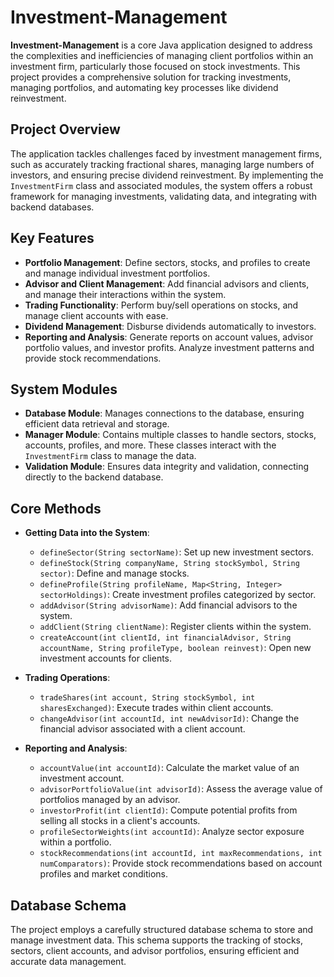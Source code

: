 # Investment-Management

**Investment-Management** is a core Java application designed to address the complexities and inefficiencies of managing client portfolios within an investment firm, particularly those focused on stock investments. This project provides a comprehensive solution for tracking investments, managing portfolios, and automating key processes like dividend reinvestment.

## Project Overview

The application tackles challenges faced by investment management firms, such as accurately tracking fractional shares, managing large numbers of investors, and ensuring precise dividend reinvestment. By implementing the `InvestmentFirm` class and associated modules, the system offers a robust framework for managing investments, validating data, and integrating with backend databases.

## Key Features

- **Portfolio Management**: Define sectors, stocks, and profiles to create and manage individual investment portfolios.
- **Advisor and Client Management**: Add financial advisors and clients, and manage their interactions within the system.
- **Trading Functionality**: Perform buy/sell operations on stocks, and manage client accounts with ease.
- **Dividend Management**: Disburse dividends automatically to investors.
- **Reporting and Analysis**: Generate reports on account values, advisor portfolio values, and investor profits. Analyze investment patterns and provide stock recommendations.

## System Modules

- **Database Module**: Manages connections to the database, ensuring efficient data retrieval and storage.
- **Manager Module**: Contains multiple classes to handle sectors, stocks, accounts, profiles, and more. These classes interact with the `InvestmentFirm` class to manage the data.
- **Validation Module**: Ensures data integrity and validation, connecting directly to the backend database.

## Core Methods

- **Getting Data into the System**:
  - `defineSector(String sectorName)`: Set up new investment sectors.
  - `defineStock(String companyName, String stockSymbol, String sector)`: Define and manage stocks.
  - `defineProfile(String profileName, Map<String, Integer> sectorHoldings)`: Create investment profiles categorized by sector.
  - `addAdvisor(String advisorName)`: Add financial advisors to the system.
  - `addClient(String clientName)`: Register clients within the system.
  - `createAccount(int clientId, int financialAdvisor, String accountName, String profileType, boolean reinvest)`: Open new investment accounts for clients.

- **Trading Operations**:
  - `tradeShares(int account, String stockSymbol, int sharesExchanged)`: Execute trades within client accounts.
  - `changeAdvisor(int accountId, int newAdvisorId)`: Change the financial advisor associated with a client account.

- **Reporting and Analysis**:
  - `accountValue(int accountId)`: Calculate the market value of an investment account.
  - `advisorPortfolioValue(int advisorId)`: Assess the average value of portfolios managed by an advisor.
  - `investorProfit(int clientId)`: Compute potential profits from selling all stocks in a client's accounts.
  - `profileSectorWeights(int accountId)`: Analyze sector exposure within a portfolio.
  - `stockRecommendations(int accountId, int maxRecommendations, int numComparators)`: Provide stock recommendations based on account profiles and market conditions.

## Database Schema

The project employs a carefully structured database schema to store and manage investment data. This schema supports the tracking of stocks, sectors, client accounts, and advisor portfolios, ensuring efficient and accurate data management.
